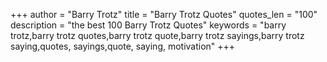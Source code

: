+++
author = "Barry Trotz"
title = "Barry Trotz Quotes"
quotes_len = "100"
description = "the best 100 Barry Trotz Quotes"
keywords = "barry trotz,barry trotz quotes,barry trotz quote,barry trotz sayings,barry trotz saying,quotes, sayings,quote, saying, motivation"
+++

